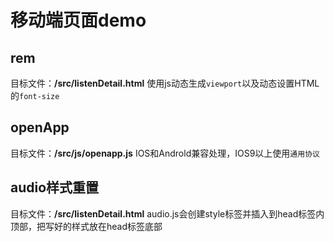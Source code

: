 # 移动端页面demo

## rem
目标文件：**/src/listenDetail.html**
使用js动态生成`viewport`以及动态设置HTML的`font-size`

## openApp
目标文件：**/src/js/openapp.js**
IOS和Androld兼容处理，IOS9以上使用`通用协议`

## audio样式重置
目标文件：**/src/listenDetail.html**
audio.js会创建style标签并插入到head标签内顶部，把写好的样式放在head标签底部